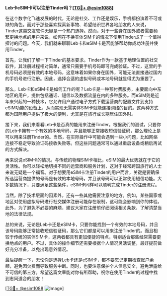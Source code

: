 **Leb卡eSIM卡可以注册Tinder吗？[[TG💪+ @esim1088](https://t.me/s/esim1088)]**

在这个数字化飞速发展的时代，无论是社交、工作还是娱乐，手机都扮演着不可或缺的角色。而对于那些喜欢探索新事物、希望结识世界各地朋友的人来说，Tinder这类交友软件无疑是一个热门选择。然而，对于一些身在国外或者需要频繁更换地点的用户来说，如何在不换实体SIM卡的情况下使用Tinder成了一个值得探讨的问题。今天，我们就来聊聊Leb卡和eSIM卡是否能够帮助你成功注册并使用Tinder。

首先，让我们了解一下Tinder的基本要求。Tinder作为一款基于地理位置的社交软件，其注册过程相对简单，通常只需要手机号码即可完成验证。不过，这里的手机号码必须是有效的本地号码，这意味着如果你身在国外，可能无法直接通过国内的手机号进行注册。因此，选择合适的虚拟号码或本地号码就显得尤为重要了。

那么，Leb卡和eSIM卡是如何工作的呢？Leb卡是一种预付费服务，主要面向中东地区的用户，提供包括通话、短信以及数据流量在内的多种服务。而eSIM则是近年来兴起的一种技术，它允许用户通过电子方式下载运营商的配置文件到支持eSIM功能的设备上，从而实现无需实体SIM卡就能连接网络的目的。这两种方式都为国际用户提供了极大的便利，尤其是在旅行或长期居住国外时。

接下来，我们来看看Leb卡是否真的能用来注册Tinder。根据我们的测试，只要你的Leb卡拥有一个有效的本地号码，并且能够正常接收短信验证码，那么理论上是可以用来注册Tinder的。当然，在实际操作中可能会遇到一些小问题，比如网络连接不稳定导致验证码接收失败等。但这些问题通常可以通过重启设备或稍后再试的方式解决。

再来说说eSIM卡的情况。与传统的物理SIM卡相比，eSIM的最大优势就在于它的灵活性。你可以轻松地切换不同的运营商和服务计划，这对于经常跨国旅行的人士来说无疑是一个福音。对于想要用eSIM卡注册Tinder的用户而言，关键是要确保所选运营商提供的号码是有效的本地号码，并且该号码可以正常使用短信功能。大多数情况下，只要满足这些条件，eSIM卡同样可以顺利完成Tinder的注册流程。

当然，除了技术层面的因素外，还有一些其他需要注意的地方。例如，某些国家或地区对使用虚拟号码进行社交媒体注册可能存在限制，这可能会影响到你的体验。此外，为了避免不必要的麻烦，建议大家在注册前仔细阅读相关条款，了解清楚当地的法律法规。

总的来说，无论是Leb卡还是eSIM卡，只要你能找到一个有效的本地号码，并且该号码能够正常接收短信验证码，那么它们都是可以用来注册Tinder的。而且相较于传统的实体SIM卡，这两者都具有更加便捷的特点，特别适合那些经常需要更换地点的用户。不过，具体的操作细节还需要根据个人情况灵活调整，最好提前做好充分准备，以免出现意外情况。

最后提醒一下，无论你是选择Leb卡还是eSIM卡，都不要忘记定期检查账户余额，避免因欠费而导致服务中断。同时，也要注意保护个人信息安全，避免泄露给不可信的第三方。希望这篇文章能对你有所帮助，祝你在使用Tinder的过程中找到志同道合的朋友！

[[TG💪+ @esim1088](https://t.me/s/esim1088) ![Image](https://i.postimg.cc/4NQfJmqS/Snipaste-2025-05-13-00-14-12.png)]